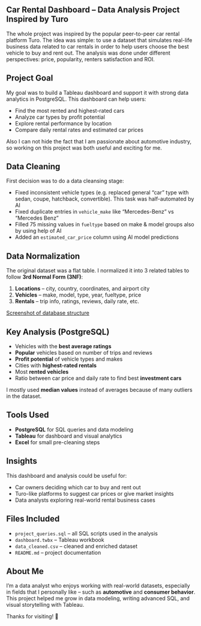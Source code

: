 ## Car Rental Dashboard – Data Analysis Project Inspired by Turo

The whole project was inspired by the popular peer-to-peer car rental platform Turo. The idea was simple: to use a dataset that simulates real-life business data related to car rentals in order to help users choose the best vehicle to buy and rent out. The analysis was done under different perspectives: price, popularity, renters satisfaction and ROI.

## Project Goal

My goal was to build a Tableau dashboard and support it with strong data analytics in PostgreSQL. This dashboard can help users:

- Find the most rented and highest-rated cars
- Analyze car types by profit potential
- Explore rental performance by location
- Compare daily rental rates and estimated car prices

Also I can not hide the fact that I am passionate about automotive industry, so working on this project was both useful and exciting for me.

## Data Cleaning

First decision was to do a data cleansing stage:
- Fixed inconsistent vehicle types (e.g. replaced general “car” type with sedan, coupe, hatchback, convertible). This task was half-automated by AI
- Fixed duplicate entries in `vehicle_make` like “Mercedes-Benz” vs “Mercedes Benz”
- Filled 75 missing values in `fueltype` based on make & model groups also by using help of AI
- Added an `estimated_car_price` column using AI model predictions

## Data Normalization

The original dataset was a flat table. I normalized it into 3 related tables to follow **3rd Normal Form (3NF)**:

1. **Locations** – city, country, coordinates, and airport city
2. **Vehicles** – make, model, type, year, fueltype, price
3. **Rentals** – trip info, ratings, reviews, daily rate, etc.

[Screenshot of database structure](https://imgur.com/a/nV8zVMU)


## Key Analysis (PostgreSQL)

- Vehicles with the **best average ratings**
- **Popular** vehicles based on number of trips and reviews
- **Profit potential** of vehicle types and makes
- Cities with **highest-rated rentals**
- Most **rented vehicles**
- Ratio between car price and daily rate to find best **investment cars**

I mostly used **median values** instead of averages because of many outliers in the dataset.


## Tools Used

- **PostgreSQL** for SQL queries and data modeling
- **Tableau** for dashboard and visual analytics
- **Excel** for small pre-cleaning steps


## Insights

This dashboard and analysis could be useful for:
- Car owners deciding which car to buy and rent out
- Turo-like platforms to suggest car prices or give market insights
- Data analysts exploring real-world rental business cases


## Files Included

- `project_queries.sql` – all SQL scripts used in the analysis
- `dashboard.twbx` – Tableau workbook
- `data_cleaned.csv` – cleaned and enriched dataset
- `README.md` – project documentation


## About Me

I’m a data analyst who enjoys working with real-world datasets, especially in fields that I personally like – such as **automotive** and **consumer behavior**. This project helped me grow in data modeling, writing advanced SQL, and visual storytelling with Tableau.

Thanks for visiting! 🙌
